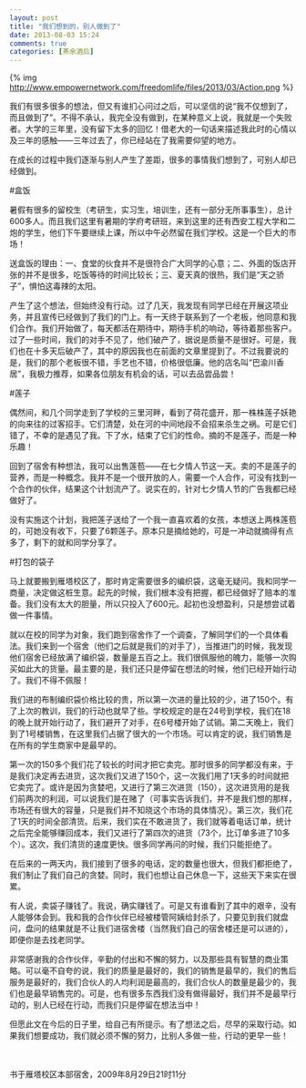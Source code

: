 ```yaml
---
layout: post
title: "我们想到的，别人做到了"
date: 2013-08-03 15:24
comments: true
categories: [茶余酒后]
---
```


{% img http://www.empowernetwork.com/freedomlife/files/2013/03/Action.png %}

我们有很多很多的想法，但又有谁扪心问过之后，可以坚信的说“我不仅想到了，而且做到了”。不得不承认，我完全没有做到，在某种意义上说，我就是一个失败者。大学的三年里，没有留下太多的回忆！借老大的一句话来描述我此时的心情以及三年的感触——三年过去了，你已经站在了我需要仰望的地方。

在成长的过程中我们逐渐与别人产生了差距，很多的事情我们想到了，可别人却已经做到。

<!--more--> 

#盒饭

暑假有很多的留校生（考研生，实习生，培训生，还有一部分无所事事生），总计600多人。而且我们这里有暑期的学府考研班，来到这里的还有西安工程大学和二炮的学生，他们下午要继续上课，所以中午必然留在我们学校。这是一个巨大的市场！

送盒饭的理由：一、食堂的伙食并不是很符合广大同学的心意；二、外面的饭店开张的并不是很多，吃饭等待的时间比较长；三、夏天真的很热，我们是“天之骄子”，惧怕这毒辣的太阳。

产生了这个想法，但始终没有行动。过了几天，我发现有同学已经在开展这项业务，并且宣传已经做到了我们的门上。有一天终于联系到了一个老板，他同意和我们合作。我们开始做了，每天都活在期待中，期待手机的响动，等待着那些客户。过了一些时间，我们的对手不见了，他们破产了，据说是质量不是很好。可是，我们也在十多天后破产了，其中的原因我也在前面的文章里提到了。不过我要说的是，我们的那个老板很不错，手艺也不错，价格很低廉。他的店名叫“巴渝川香居”，我极力推荐，如果各位朋友有机会的话，可以去品尝品尝！

 

#莲子

偶然间，和几个同学走到了学校的三里河畔，看到了荷花盛开，那一株株莲子妖艳的向来往的过客招手。它们清楚，处在河的中间地段不会招来杀生之祸。可是它们错了，不幸的是遇见了我。下了水，结束了它们的性命。摘的不是莲子，而是一种乐趣！

回到了宿舍有种想法，我可以出售莲苞——在七夕情人节这一天。卖的不是莲子的营养，而是一种概念。我并不是一个很开放的人，需要一个人合作，可没有找到一个合作的伙伴，结果这个计划流产了。说实在的，针对七夕情人节的广告我都已经做好了。

没有实施这个计划，我把莲子送给了一个我一直喜欢着的女孩，本想送上两株莲苞的，可她没有收下，只要了6颗莲子。原本只是摘给她的，可是一冲动就摘得有点多了，剩下的就和同学分享了。

 

#打包的袋子

马上就要搬到雁塔校区了，那时肯定需要很多的编织袋，这毫无疑问。我和同学一商量，决定做这桩生意。起先的时候，我们根本没有把握，都已经做好了赔本的准备。我们没有太大的胆量，所以只投入了600元。起初也没想盈利，只是想尝试着做一件事情。


就以在校的同学为对象，我们跑到宿舍作了一个调查，了解同学们的一个具体看法。我们来到一个宿舍（他们之后就是我们的对手了），当推进门的时候，我发现他们宿舍已经放满了编织袋，数量是五百之上。我们很佩服他的魄力，能够一次购买如此大的货量。最主要的是，我们还只是停留在想法的时候，他们已经开始行动了。我们不得不佩服！


我们进的布制编织袋价格比较的贵，所以第一次进的量比较的少，进了150个。有了上次的教训，我们的行动也就早了些。学校规定的是在24号到学校，我们在18的晚上就开始行动了，我们避开了对手，在6号楼开始了试销。第二天晚上，我们到了1号楼销售，在这里我们占据了很大的一个市场。可以肯定的说，我们销售是在所有的学生商家中是最早的。


第一次的150多个我们花了较长的时间才把它卖完。那时很多的同学都没有来，于是我们决定再去进货，这次我们又进了150个，这一次我们用了1天多的时间就把它卖完了。或许是因为贪婪吧，又进行了第三次进货（150），这次进货用的是我们前两次的利润，可以说我们是在赌了（可事实告诉我们，并不是我们想的那样，市场还有很大的容量，只是我们并不知晓这个市场的具体情况）。第三次，我们花了1天的时间全部清货。后来，我们实在不敢进货了，我们就等着电话订单，统计之后完全能够赚回成本，我们又进行了第四次的进货（73个，比订单多进了10多个）。这次，我们清货的速度更快。很多同学再问的时候，我们只能拒绝了。

在后来的一两天内，我们接到了很多的电话，定的数量也很大，但我们都拒绝了，我们制止了我们自己的贪婪。同时，我们也想让自己休息一下，这些天下来实在很累。

有人说，卖袋子赚钱了。我说，确实赚钱了。可是又有谁看到了其中的艰辛，没有人能够体会到。我和我的合作伙伴已经被楼管阿姨给封杀了，只要见到我们就盘问，盘问的结果就是不让我们进宿舍楼（当然我们自己的宿舍楼还是可以进的），即便你是去找老同学。

非常感谢我的合作伙伴，辛勤的付出和不懈的努力，以及那些具有智慧的商业策略。可以毫不自夸的说，我们的质量是最好的，我们的销售是最早的，我们的售后服务是最好的，我们合伙人的人均利润是最高的，我们合伙人的数量是最少的，我们也是最早销售完的。可是，也有很多东西我们没有做得最好，我们并不是最早行动的，别人已经在行动，而我们只是停留在想法当中！

 
但愿此文在今后的日子里，给自己有所提示。有了想法之后，尽早的采取行动。如果我们想要成功，我们就必须不懈的努力，比别人多做一些，行动的更早一些！

<br></br>
书于雁塔校区本部宿舍，2009年8月29日21时11分